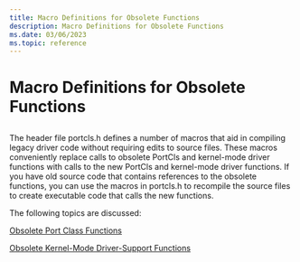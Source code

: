 ```yaml
---
title: Macro Definitions for Obsolete Functions
description: Macro Definitions for Obsolete Functions
ms.date: 03/06/2023
ms.topic: reference
---
```



# Macro Definitions for Obsolete Functions


## <span id="ddk_macro_definitions_for_obsolete_functions_ks"></span><span id="DDK_MACRO_DEFINITIONS_FOR_OBSOLETE_FUNCTIONS_KS"></span>


The header file portcls.h defines a number of macros that aid in compiling legacy driver code without requiring edits to source files. These macros conveniently replace calls to obsolete PortCls and kernel-mode driver functions with calls to the new PortCls and kernel-mode driver functions. If you have old source code that contains references to the obsolete functions, you can use the macros in portcls.h to recompile the source files to create executable code that calls the new functions.

The following topics are discussed:

[Obsolete Port Class Functions](obsolete-port-class-functions.md)

[Obsolete Kernel-Mode Driver-Support Functions](obsolete-kernel-mode-driver-support-functions.md)

 

 





